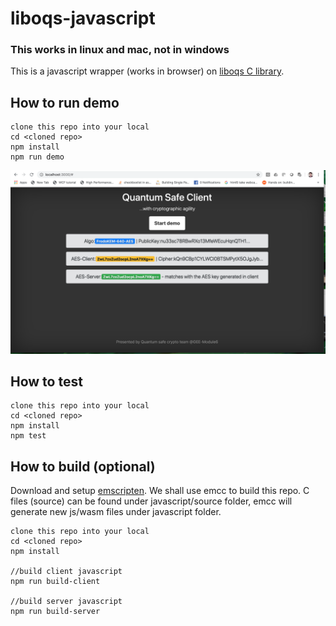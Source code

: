 # liboqs-javascript

### This works in linux and mac, not in windows

This is a javascript wrapper (works in browser) on [liboqs C library](https://github.com/open-quantum-safe/liboqs).

## How to run demo

```
clone this repo into your local
cd <cloned repo>
npm install
npm run demo
```
![](demo.png)

## How to test

```
clone this repo into your local
cd <cloned repo>
npm install
npm test
```

## How to build (optional)

Download and setup [emscripten](https://emscripten.org/docs/getting_started/downloads.html#installation-instructions). We shall use emcc to build this repo.
C files (source) can be found under javascript/source folder, emcc will generate new js/wasm files under javascript folder.

```
clone this repo into your local
cd <cloned repo>
npm install

//build client javascript
npm run build-client

//build server javascript
npm run build-server
```
